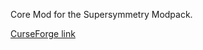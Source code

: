 Core Mod for the Supersymmetry Modpack.

[CurseForge link](https://www.curseforge.com/minecraft/mc-mods/susycore)

